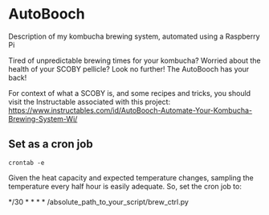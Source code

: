 # AutoBooch
Description of my kombucha brewing system, automated using a Raspberry Pi

Tired of unpredictable brewing times for your kombucha? Worried about the health of your SCOBY pellicle? Look no further! The AutoBooch has your back!

For context of what a SCOBY is, and some recipes and tricks, you should visit the Instructable associated with this project:
https://www.instructables.com/id/AutoBooch-Automate-Your-Kombucha-Brewing-System-Wi/


## Set as a cron job

    crontab -e

Given the heat capacity and expected temperature changes, sampling the temperature every half hour is easily adequate. So, set the cron job to: 

*/30 * * * * /absolute_path_to_your_script/brew_ctrl.py
